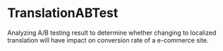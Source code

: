 # TranslationABTest
Analyzing A/B testing result to determine whether changing to localized translation will have impact on conversion rate of a e-commerce site.
